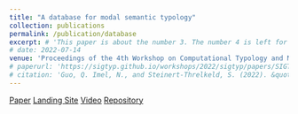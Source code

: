 ```yaml
---
title: "A database for modal semantic typology"
collection: publications
permalink: /publication/database
excerpt: # 'This paper is about the number 3. The number 4 is left for future work.'
# date: 2022-07-14
venue: 'Proceedings of the 4th Workshop on Computational Typology and Multilingual NLP (SIGTYP 2022)'
# paperurl: 'https://sigtyp.github.io/workshops/2022/sigtyp/papers/SIGTYP8.pdf'
# citation: 'Guo, Q. Imel, N., and Steinert-Threlkeld, S. (2022). &quot;A database for modal semantic typology.&quot; <i>Proceedings of the 4th Workshop on Computational Typology and Multilingual NLP (SIGTYP 2022)</i>. pp 42-51.'
---
```


[Paper](https://sigtyp.github.io/workshops/2022/sigtyp/papers/SIGTYP8.pdf)
[Landing Site](https://clmbr.shane.st/modal-typology/)
[Video](https://www.youtube.com/watch?v=BQ_O8TzjSQE)
[Repository](https://github.com/CLMBRs/modal-typology)
